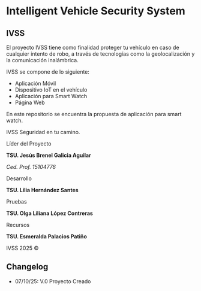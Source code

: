 # Intelligent Vehicle Security System
## IVSS

El proyecto IVSS tiene como finalidad proteger tu vehículo en caso de cualquier intento de robo, a través de tecnologías como la geolocalización y la comunicación inalámbrica.

IVSS se compone de lo siguiente:

- Aplicación Móvil
- Dispositivo IoT en el vehículo
- Aplicación para Smart Watch
- Página Web

En este repositorio se encuentra la propuesta de aplicación para smart watch.

IVSS Seguridad en tu camino.


Líder del Proyecto

**TSU. Jesús Brenel Galicia Aguilar**

*Ced. Prof. 15104776*

Desarrollo

**TSU. Lilia Hernández Santes**

Pruebas

**TSU. Olga Liliana López Contreras**

Recursos

**TSU. Esmeralda Palacios Patiño**

IVSS 2025 &copy;

## Changelog

- 07/10/25: V.0 Proyecto Creado
